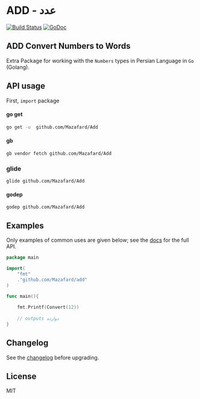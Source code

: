ADD - عدد
=========

[![Build Status](https://travis-ci.org/Mazafard/add.svg?branch=master)](https://travis-ci.org/mazafard/add)
[![GoDoc](https://godoc.org/github.com/Mazafard/add?status.svg)](https://godoc.org/https://travis-ci.org/Mazafard/add)

## ADD Convert Numbers to Words

Extra Package for working with the `Numbers` types in Persian Language in `Go` (Golang).


## API usage

First, `import` package

#### go get
```sh
go get -u  github.com/Mazafard/Add
```
#### gb 
```
gb vendor fetch github.com/Mazafard/Add
```
### glide
```$xslt
glide github.com/Mazafard/Add
```
#### godep
```$xslt
godep github.com/Mazafard/Add
```

## Examples

Only examples of common uses are given below; see the [docs] for the full API.

```go
package main

import(
	"fmt" 
	."github.com/Mazafard/add"
)

func main(){
	
	fmt.Printf(Convert(12))
	
	// outputs دوازده
}
```

## Changelog

See the [changelog] before upgrading.

## License

MIT





[changelog]: https://github.com/Mazafard/add/blob/master/changelog.md
[docs]: http://godoc.org/github.com/Mazafard/add